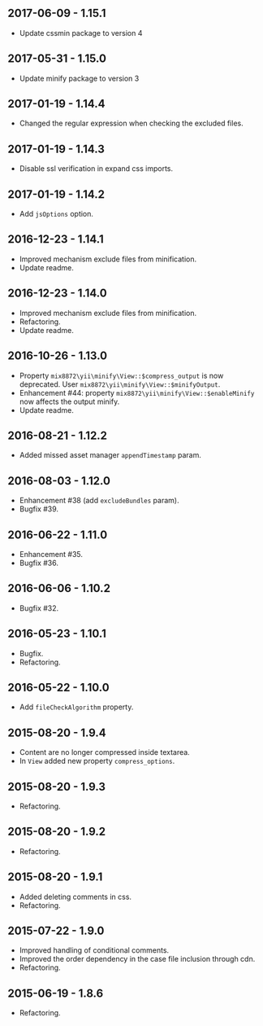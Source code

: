 2017-06-09 - 1.15.1
-------------------
* Update cssmin package to version 4

2017-05-31 - 1.15.0
-------------------
* Update minify package to version 3

2017-01-19 - 1.14.4
-------------------
* Changed the regular expression when checking the excluded files.

2017-01-19 - 1.14.3
-------------------
* Disable ssl verification in expand css imports.

2017-01-19 - 1.14.2
-------------------
* Add `jsOptions` option.

2016-12-23 - 1.14.1
-------------------
* Improved mechanism exclude files from minification.
* Update readme.

2016-12-23 - 1.14.0
-------------------
* Improved mechanism exclude files from minification.
* Refactoring.
* Update readme.

2016-10-26 - 1.13.0
-------------------
* Property `mix8872\yii\minify\View::$compress_output` is now deprecated. User `mix8872\yii\minify\View::$minifyOutput`.
* Enhancement #44: property `mix8872\yii\minify\View::$enableMinify` now affects the output minify.
* Update readme.

2016-08-21 - 1.12.2
-------------------
* Added missed asset manager `appendTimestamp` param.

2016-08-03 - 1.12.0
-------------------
* Enhancement #38 (add `excludeBundles` param).
* Bugfix #39.

2016-06-22 - 1.11.0
-------------------
* Enhancement #35.
* Bugfix #36.

2016-06-06 - 1.10.2
-------------------
* Bugfix #32.

2016-05-23 - 1.10.1
-------------------
* Bugfix.
* Refactoring.

2016-05-22 - 1.10.0
-------------------
* Add `fileCheckAlgorithm` property.

2015-08-20 - 1.9.4
------------------
* Content are no longer compressed inside textarea.
* In `View` added new property `compress_options`.

2015-08-20 - 1.9.3
------------------
* Refactoring.

2015-08-20 - 1.9.2
------------------
* Refactoring.

2015-08-20 - 1.9.1
------------------
* Added deleting comments in css.
* Refactoring.

2015-07-22 - 1.9.0
------------------
* Improved handling of conditional comments.
* Improved the order dependency in the case file inclusion through cdn.
* Refactoring.

2015-06-19 - 1.8.6
------------------
* Refactoring.
